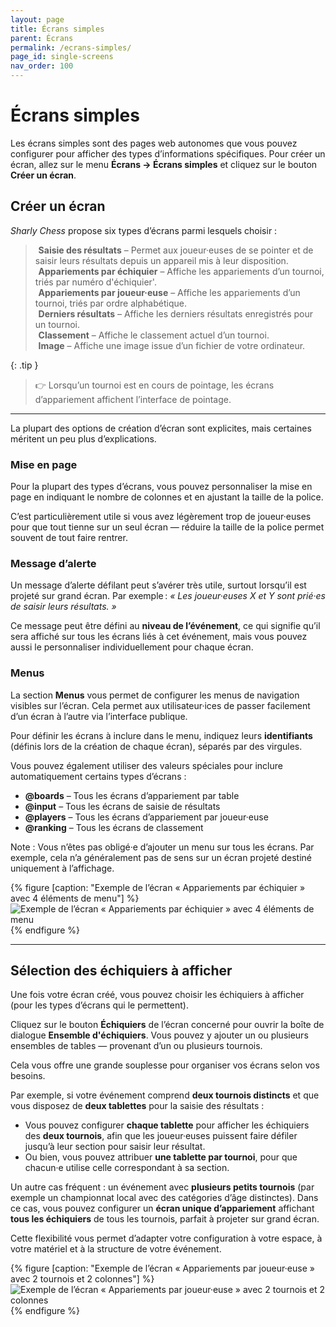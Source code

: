 ```yaml
---
layout: page
title: Écrans simples
parent: Écrans
permalink: /ecrans-simples/
page_id: single-screens
nav_order: 100
---
```


# Écrans simples

Les écrans simples sont des pages web autonomes que vous pouvez configurer pour afficher des types d’informations spécifiques.
Pour créer un écran, allez sur le menu **Écrans → Écrans simples** et cliquez sur le bouton **Créer un écran**.

## Créer un écran

_Sharly Chess_ propose six types d’écrans parmi lesquels choisir :

> <i class="bi-pencil" style="padding-right: 0.3rem"></i> **Saisie des résultats** – Permet aux joueur·euses de se pointer et de saisir leurs résultats depuis un appareil mis à leur disposition.<br />
> <i class="bi-card-list" style="padding-right: 0.3rem"></i> **Appariements par échiquier** – Affiche les appariements d’un tournoi, triés par numéro d'échiquier'.<br />
> <i class="bi-people" style="padding-right: 0.3rem"></i> **Appariements par joueur·euse** – Affiche les appariements d’un tournoi, triés par ordre  alphabétique.<br />
> <i class="bi-1-square" style="padding-right: 0.3rem"></i> **Derniers résultats** – Affiche les derniers résultats enregistrés pour un tournoi.<br />
> <i class="bi-trophy" style="padding-right: 0.3rem"></i> **Classement** – Affiche le classement actuel d’un tournoi.<br />
> <i class="bi-image" style="padding-right: 0.3rem"></i> **Image** – Affiche une image issue d’un fichier de votre ordinateur.

{: .tip }
> :point_right: Lorsqu’un tournoi est en cours de pointage, les écrans d’appariement affichent l’interface de pointage.

---

La plupart des options de création d’écran sont explicites, mais certaines méritent un peu plus d’explications.

### Mise en page

Pour la plupart des types d’écrans, vous pouvez personnaliser la mise en page en indiquant le nombre de colonnes et en ajustant la taille de la police.

C’est particulièrement utile si vous avez légèrement trop de joueur·euses pour que tout tienne sur un seul écran — réduire la taille de la police permet souvent de tout faire rentrer.

### Message d’alerte

Un message d’alerte défilant peut s’avérer très utile, surtout lorsqu’il est projeté sur grand écran.
Par exemple : *« Les joueur·euses X et Y sont prié·es de saisir leurs résultats. »*

Ce message peut être défini au **niveau de l’événement**, ce qui signifie qu’il sera affiché sur tous les écrans liés à cet événement, mais vous pouvez aussi le personnaliser individuellement pour chaque écran.

### Menus

La section **Menus** vous permet de configurer les menus de navigation visibles sur l’écran.
Cela permet aux utilisateur·ices de passer facilement d’un écran à l’autre via l’interface publique.

Pour définir les écrans à inclure dans le menu, indiquez leurs **identifiants** (définis lors de la création de chaque écran), séparés par des virgules.

Vous pouvez également utiliser des valeurs spéciales pour inclure automatiquement certains types d’écrans :

- **@boards** – Tous les écrans d’appariement par table
- **@input** – Tous les écrans de saisie de résultats
- **@players** – Tous les écrans d’appariement par joueur·euse
- **@ranking** – Tous les écrans de classement

Note : Vous n’êtes pas obligé·e d’ajouter un menu sur tous les écrans. Par exemple, cela n’a généralement pas de sens sur un écran projeté destiné uniquement à l’affichage.

{% figure [caption: "Exemple de l’écran « Appariements par échiquier » avec 4 éléments de menu"] %}
![Exemple de l’écran « Appariements par échiquier » avec 4 éléments de menu](/assets/images/menus-3.jpg)
{% endfigure %}

---

## Sélection des échiquiers à afficher

Une fois votre écran créé, vous pouvez choisir les échiquiers à afficher (pour les types d’écrans qui le permettent).

Cliquez sur le bouton **Échiquiers** de l’écran concerné pour ouvrir la boîte de dialogue **Ensemble d'échiquiers**.
Vous pouvez y ajouter un ou plusieurs ensembles de tables — provenant d’un ou plusieurs tournois.

Cela vous offre une grande souplesse pour organiser vos écrans selon vos besoins.

Par exemple, si votre événement comprend **deux tournois distincts** et que vous disposez de **deux tablettes** pour la saisie des résultats :

- Vous pouvez configurer **chaque tablette** pour afficher les échiquiers des **deux tournois**, afin que les joueur·euses puissent faire défiler jusqu’à leur section pour saisir leur résultat.
- Ou bien, vous pouvez attribuer **une tablette par tournoi**, pour que chacun·e utilise celle correspondant à sa section.

Un autre cas fréquent : un événement avec **plusieurs petits tournois** (par exemple un championnat local avec des catégories d’âge distinctes).
Dans ce cas, vous pouvez configurer un **écran unique d’appariement** affichant **tous les échiquiers** de tous les tournois, parfait à projeter sur grand écran.

Cette flexibilité vous permet d’adapter votre configuration à votre espace, à votre matériel et à la structure de votre événement.

{% figure [caption: "Exemple de l’écran « Appariements par joueur·euse » avec 2 tournois et 2 colonnes"] %}
![Exemple de l’écran « Appariements par joueur·euse » avec 2 tournois et 2 colonnes](/assets/images/players-screen-multi.jpg)
{% endfigure %}
